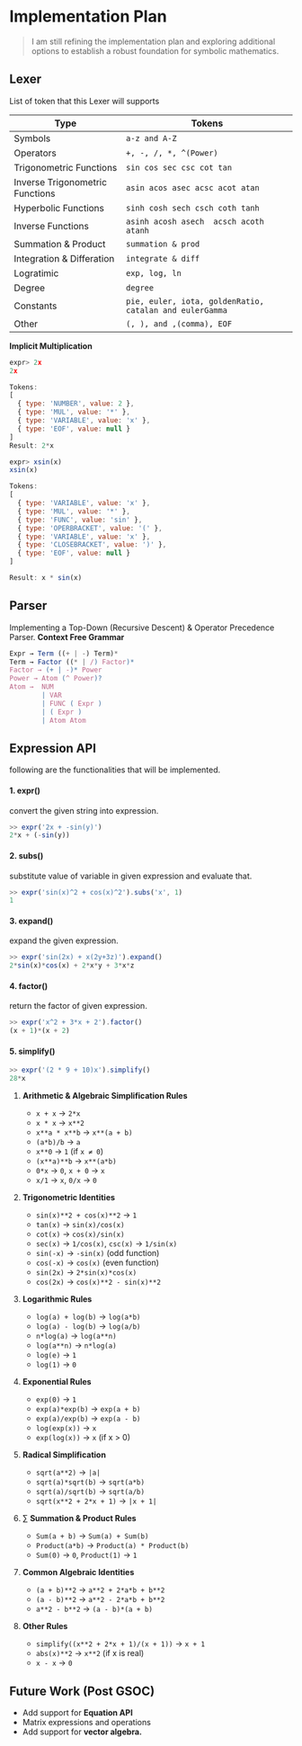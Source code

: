 # Implementation Plan

>I am still refining the implementation plan and exploring additional options to establish a robust foundation for symbolic mathematics.

## Lexer 

List of token that this Lexer will supports

| Type                            | Tokens                                                  |
| ------------------------------- | ------------------------------------------------------- |
| Symbols                         | `a-z and A-Z`                                           |
| Operators                       | `+, -, /, *, ^(Power)`                                  |
| Trigonometric Functions         | `sin cos sec csc cot tan`                               |
| Inverse Trigonometric Functions | `asin acos asec acsc acot atan `                        |
| Hyperbolic Functions            | `sinh cosh sech csch coth tanh`                         |
| Inverse Functions               | `asinh acosh asech  acsch acoth atanh`                  |
| Summation & Product             | `summation & prod`                                      |
| Integration & Differation       | `integrate & diff`                                      |
| Logratimic                      | `exp, log, ln`                                          |
| Degree                          | `degree`                                                |
| Constants                       | `pie, euler, iota, goldenRatio, catalan and eulerGamma` |
| Other                           | `(, ), and ,(comma), EOF`                               |
**Implicit Multiplication**
```JavaScript
expr> 2x
2x

Tokens:
[
  { type: 'NUMBER', value: 2 },
  { type: 'MUL', value: '*' },
  { type: 'VARIABLE', value: 'x' },
  { type: 'EOF', value: null }
]
Result: 2*x

expr> xsin(x)
xsin(x)

Tokens:
[
  { type: 'VARIABLE', value: 'x' },
  { type: 'MUL', value: '*' },
  { type: 'FUNC', value: 'sin' },
  { type: 'OPERBRACKET', value: '(' },
  { type: 'VARIABLE', value: 'x' },
  { type: 'CLOSEBRACKET', value: ')' },
  { type: 'EOF', value: null }
]

Result: x * sin(x)
```
## Parser

Implementing a Top-Down (Recursive Descent) & Operator Precedence Parser.
**Context Free Grammar**
```JavaScript
Expr → Term ((+ | -) Term)*
Term → Factor ((* | /) Factor)*
Factor → (+ | -)* Power
Power → Atom (^ Power)?
Atom →  NUM
		| VAR
		| FUNC ( Expr )
		| ( Expr )
		| Atom Atom
```
## Expression API

following are the functionalities that will be implemented.

#### 1. expr()
convert the given string into expression.
```JavaScript
>> expr('2x + -sin(y)')
2*x + (-sin(y))
```

#### 2. subs()
substitute value of variable in given expression and evaluate that.
```JavaScript
>> expr('sin(x)^2 + cos(x)^2').subs('x', 1)
1
```

#### 3. expand()
expand the given expression.
```JavaScript
>> expr('sin(2x) + x(2y+3z)').expand() 
2*sin(x)*cos(x) + 2*x*y + 3*x*z
```

#### 4. factor() 
return the factor of given expression.
```JavaScript
>> expr('x^2 + 3*x + 2').factor()
(x + 1)*(x + 2)
```

#### 5. simplify()
```JavaScript
>> expr('(2 * 9 + 10)x').simplify()
28*x
```

1. **Arithmetic & Algebraic Simplification Rules**
	- `x + x` → `2*x`
	- `x * x` → `x**2`
	- `x**a * x**b` → `x**(a + b)`
	- `(a*b)/b` → `a`
	- `x**0` → `1` (if `x ≠ 0`)
	- `(x**a)**b` → `x**(a*b)`
	- `0*x` → `0`, `x + 0` → `x`
	- `x/1` → `x`, `0/x` → `0`

2. **Trigonometric Identities**
	- `sin(x)**2 + cos(x)**2` → `1`
	- `tan(x)` → `sin(x)/cos(x)`
	- `cot(x)` → `cos(x)/sin(x)`
	- `sec(x)` → `1/cos(x)`, `csc(x)` → `1/sin(x)`
	- `sin(-x)` → `-sin(x)` (odd function)
	- `cos(-x)` → `cos(x)` (even function)
	- `sin(2x)` → `2*sin(x)*cos(x)`
	- `cos(2x)` → `cos(x)**2 - sin(x)**2`
	
 3. **Logarithmic Rules**
	- `log(a) + log(b)` → `log(a*b)`
	- `log(a) - log(b)` → `log(a/b)`
	- `n*log(a)` → `log(a**n)`
	- `log(a**n)` → `n*log(a)`
	- `log(e)` → `1`
	- `log(1)` → `0`
	
4. **Exponential Rules**
	- `exp(0)` → `1`
	- `exp(a)*exp(b)` → `exp(a + b)`
	- `exp(a)/exp(b)` → `exp(a - b)`
	- `log(exp(x))` → `x`
	- `exp(log(x))` → `x` (if x > 0)
	
5.  **Radical Simplification**
	- `sqrt(a**2)` → `|a|`
	- `sqrt(a)*sqrt(b)` → `sqrt(a*b)`
	- `sqrt(a)/sqrt(b)` → `sqrt(a/b)`
	- `sqrt(x**2 + 2*x + 1)` → `|x + 1|`

6. ∑ **Summation & Product Rules**
	- `Sum(a + b)` → `Sum(a) + Sum(b)`
	- `Product(a*b)` → `Product(a) * Product(b)`
	- `Sum(0)` → `0`, `Product(1)` → `1`

6. **Common Algebraic Identities**
	- `(a + b)**2` → `a**2 + 2*a*b + b**2`
	- `(a - b)**2` → `a**2 - 2*a*b + b**2`
	- `a**2 - b**2` → `(a - b)*(a + b)`

7.  **Other Rules**
	- `simplify((x**2 + 2*x + 1)/(x + 1))` → `x + 1`
	- `abs(x)**2` → `x**2` (if x is real)
	- `x - x` → `0`

## Future Work (Post GSOC)

- Add support for **Equation API**
- Matrix expressions and operations
- Add support for **vector algebra.**